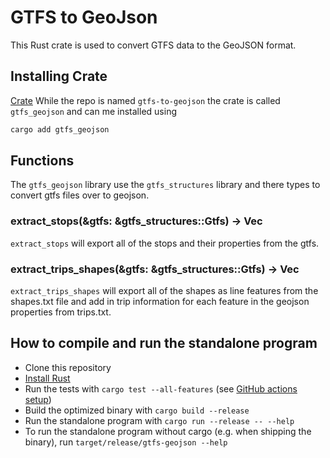 # GTFS to GeoJson

This Rust crate is used to convert GTFS data to the GeoJSON format. 

## Installing Crate

[Crate](https://crates.io/crates/gtfs-geojson)
While the repo is named `gtfs-to-geojson` the crate is called `gtfs_geojson` and can me installed using 

```bash
cargo add gtfs_geojson
```

## Functions

The `gtfs_geojson` library use the `gtfs_structures` library and there types to convert gtfs files over to geojson.

### extract_stops(&gtfs: &gtfs_structures::Gtfs) -> Vec<Feature>

`extract_stops` will export all of the stops and their properties from the gtfs.


### extract_trips_shapes(&gtfs: &gtfs_structures::Gtfs) -> Vec<Feature>

`extract_trips_shapes` will export all of the shapes as line features from the shapes.txt file and add in trip information for each feature in the geojson properties from trips.txt.


## How to compile and run the standalone program

* Clone this repository
* [Install Rust](https://www.rust-lang.org/tools/install)
* Run the tests with `cargo test --all-features` (see [GitHub actions setup](https://github.com/rust-transit/gtfs-to-geojson/tree/main/.github/workflows))
* Build the optimized binary with `cargo build --release`
* Run the standalone program with `cargo run --release -- --help`
* To run the standalone program without cargo (e.g. when shipping the binary), run `target/release/gtfs-geojson --help`
